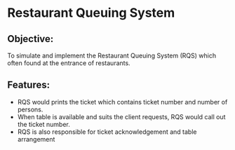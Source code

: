 # Restaurant Queuing System

## Objective:
To simulate and implement the Restaurant Queuing System (RQS) which often found at the entrance of restaurants.

## Features:
- RQS would prints the ticket which contains ticket number and number of persons.
- When table is available and suits the client requests, RQS would call out the ticket number.
- RQS is also responsible for ticket acknowledgement and table arrangement
